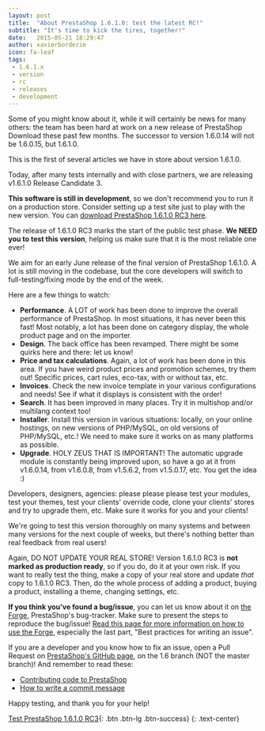 ```yaml
---
layout: post
title:  "About PrestaShop 1.6.1.0: test the latest RC!"
subtitle: "It's time to kick the tires, together!"
date:   2015-05-21 18:29:47
author: xavierborderie
icon: fa-leaf
tags:
 - 1.6.1.x
 - version
 - rc
 - releases
 - development
---
```


Some of you might know about it, while it will certainly be news for many others: the team has been hard at work on a new release of PrestaShop Download these past few months. The successor to version 1.6.0.14 will not be 1.6.0.15, but 1.6.1.0.

This is the first of several articles we have in store about version 1.6.1.0.

Today, after many tests internally and with close partners, we are releasing v1.6.1.0 Release Candidate 3.

**This software is still in development**, so we don't recommend you to run it on a production store. Consider setting up a test site just to play with the new version. You can [download PrestaShop 1.6.1.0 RC3 here](http://prestashop.com/download/private/prestashop_1.6.1.0.zip).

The release of 1.6.1.0 RC3 marks the start of the public test phase. **We NEED you to test this version**, helping us make sure that it is the most reliable one ever!

We aim for an early June release of the final version of PrestaShop 1.6.1.0. A lot is still moving in the codebase, but the core developers will switch to full-testing/fixing mode by the end of the week.

Here are a few things to watch:

* **Performance**. A LOT of work has been done to improve the overall performance of PrestaShop. In most situations, it has never been this fast! Most notably, a lot has been done on category display, the whole product page and on the importer.
* **Design**. The back office has been revamped. There might be some quirks here and there: let us know!
* **Price and tax calculations**. Again, a lot of work has been done in this area. If you have weird product prices and promotion schemes, try them out! Specific prices, cart rules, eco-tax, with or without tax, etc.
* **Invoices**. Check the new invoice template in your various configurations and needs! See if what it displays is consistent with the order!
* **Search**. It has been improved in many places. Try it in multishop and/or multilang context too!
* **Installer**. Install this version in various situations: locally, on your online hostings, on new versions of PHP/MySQL, on old versions of PHP/MySQL, etc.! We need to make sure it works on as many platforms as possible.
* **Upgrade**. HOLY ZEUS THAT IS IMPORTANT! The automatic upgrade module is constantly being improved upon, so have a go at it from v1.6.0.14, from v1.6.0.8, from v1.5.6.2, from v1.5.0.17, etc. You get the idea :)

Developers, designers, agencies: please please please test your modules, test your themes, test your clients' override code, clone your clients' stores and try to upgrade them, etc. Make sure it works for you and your clients!

We're going to test this version thoroughly on many systems and between many versions for the next couple of weeks, but there's nothing better than real feedback from real users!

Again, DO NOT UPDATE YOUR REAL STORE! Version 1.6.1.0 RC3 is **not marked as production ready**, so if you do, do it at your own risk.
If you want to really test the thing, make a copy of your real store and update _that_ copy to 1.6.1.0 RC3. Then, do the whole process of adding a product, buying a product, installing a theme, changing settings, etc.

**If you think you’ve found a bug/issue**, you can let us know about it on [the Forge](http://forge.prestashop.com/), PrestaShop's bug-tracker. Make sure to present the steps to reproduce the bug/issue! [Read this page for more information on how to use the Forge](http://doc.prestashop.com/display/PS16/How+to+use+the+Forge+to+contribute+to+PrestaShop), especially the last part, "Best practices for writing an issue".

If you are a developer and you know how to fix an issue, open a Pull Request on [PrestaShop's GitHub page](https://github.com/prestashop/prestashop), on the 1.6 branch (NOT the master branch)! And remember to read these:

* [Contributing code to PrestaShop](http://doc.prestashop.com/display/PS16/Contributing+code+to+PrestaShop)
* [How to write a commit message](http://doc.prestashop.com/display/PS16/How+to+write+a+commit+message)

Happy testing, and thank you for your help!

[Test PrestaShop 1.6.1.0 RC3](http://prestashop.com/download/private/prestashop_1.6.1.0.zip){: .btn .btn-lg .btn-success}
{: .text-center}
